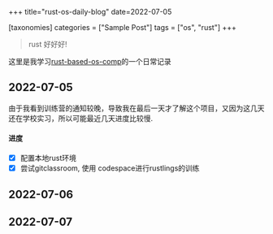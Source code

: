 +++
title="rust-os-daily-blog"
date=2022-07-05

[taxonomies]
categories = ["Sample Post"]
tags = ["os", "rust"]
+++

> rust 好好好!

这里是我学习[rust-based-os-comp][rust-based-os-comp]的一个日常记录

<!-- more -->

<!-- ## 个人基础 -->

## 2022-07-05

由于我看到训练营的通知较晚，导致我在最后一天才了解这个项目，又因为这几天还在学校实习，所以可能最近几天进度比较慢.

#### 进度

- [x] 配置本地rust环境
- [x] 尝试gitclassroom, 使用 codespace进行rustlings的训练

[rust-based-os-comp]: https://github.com/LearningOS/rust-based-os-comp2022

## 2022-07-06

## 2022-07-07
